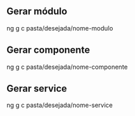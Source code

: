 ## Gerar módulo
ng g c pasta/desejada/nome-modulo

## Gerar componente
ng g c pasta/desejada/nome-componente

## Gerar service
ng g c pasta/desejada/nome-service